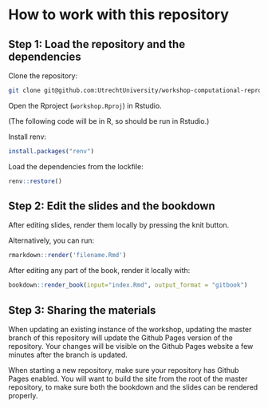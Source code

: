 # How to work with this repository


## Step 1: Load the repository and the dependencies

Clone the repository:
```bash
git clone git@github.com:UtrechtUniversity/workshop-computational-reproducibility.git
```

Open the Rproject (`workshop.Rproj`) in Rstudio.

(The following code will be in R, so should be run in Rstudio.)

Install renv:
```r
install.packages("renv")
```

Load the dependencies from the lockfile:
```r
renv::restore()
```

## Step 2: Edit the slides and the bookdown

After editing slides, render them locally by pressing the knit button.

Alternatively, you can run:
```r
rmarkdown::render('filename.Rmd')
```

After editing any part of the book, render it locally with:
```r
bookdown::render_book(input="index.Rmd", output_format = "gitbook")
```


## Step 3: Sharing the materials

When updating an existing instance of the workshop, updating the master branch of this repository will update the Github Pages version of the repository. Your changes will be visible on the Github Pages website a few minutes after the branch is updated.

When starting a new repository, make sure your repository has Github Pages enabled. You will want to build the site from the root of the master repository, to make sure both the bookdown and the slides can be rendered properly.